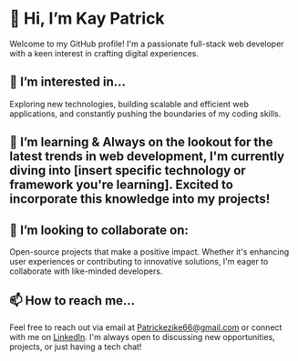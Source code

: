 # 👋 Hi, I’m Kay Patrick 

Welcome to my GitHub profile! 
I'm a passionate full-stack web developer with a keen interest in crafting digital experiences.

## 👀 I’m interested in...
Exploring new technologies, building scalable and efficient web applications, and constantly pushing the boundaries of my coding skills.

## 🌱 I’m learning & Always on the lookout for the latest trends in web development, I'm currently diving into [insert specific technology or framework you're learning]. Excited to incorporate this knowledge into my projects!

## 💞️ I’m looking to collaborate on:
Open-source projects that make a positive impact. 
Whether it's enhancing user experiences or contributing to innovative solutions, I'm eager to collaborate with like-minded developers.

## 📫 How to reach me...
Feel free to reach out via email at Patrickezike66@gmail.com or connect with me on [LinkedIn](https://www.linkedin.com/in/patrickezike4212).
I'm always open to discussing new opportunities, projects, or just having a tech chat!

